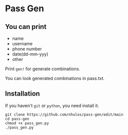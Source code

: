 # Pass Gen
## You can print 
* name
* username
* phone number
* date(dd-mm-yyy)
* other

Print `gen!` for generate combinations.

You can look generated combinations in pass.txt.

## Installation
If you haven't `git` or `python`, you need install it.
```
git clone https://github.com/nhulos/pass-gen/edit/main
cd pass-gen
chmod +x pass_gen.py
./pass_gen.py
```
